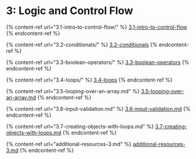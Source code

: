 # 3: Logic and Control Flow

{% content-ref url="3.1-intro-to-control-flow/" %}
[3.1-intro-to-control-flow](3.1-intro-to-control-flow/)
{% endcontent-ref %}

{% content-ref url="3.2-conditionals/" %}
[3.2-conditionals](3.2-conditionals/)
{% endcontent-ref %}

{% content-ref url="3.3-boolean-operators/" %}
[3.3-boolean-operators](3.3-boolean-operators/)
{% endcontent-ref %}

{% content-ref url="3.4-loops/" %}
[3.4-loops](3.4-loops/)
{% endcontent-ref %}

{% content-ref url="3.5-looping-over-an-array.md" %}
[3.5-looping-over-an-array.md](3.5-looping-over-an-array.md)
{% endcontent-ref %}

{% content-ref url="3.6-input-validation.md" %}
[3.6-input-validation.md](3.6-input-validation.md)
{% endcontent-ref %}

{% content-ref url="3.7-creating-objects-with-loops.md" %}
[3.7-creating-objects-with-loops.md](3.7-creating-objects-with-loops.md)
{% endcontent-ref %}

{% content-ref url="additional-resources-3.md" %}
[additional-resources-3.md](additional-resources-3.md)
{% endcontent-ref %}
